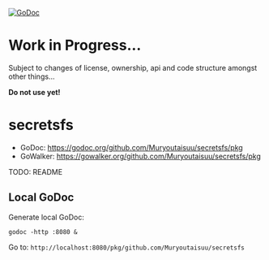 [![GoDoc](https://godoc.org/github.com/Muryoutaisuu/secretsfs?status.svg)](https://godoc.org/github.com/Muryoutaisuu/secretsfs/pkg)

# Work in Progress...

Subject to changes of license, ownership, api and code structure amongst other things...

**Do not use yet!**

# secretsfs

* GoDoc: https://godoc.org/github.com/Muryoutaisuu/secretsfs/pkg
* GoWalker: https://gowalker.org/github.com/Muryoutaisuu/secretsfs/pkg

TODO: README

## Local GoDoc

Generate local GoDoc:

```
godoc -http :8080 &
```

Go to: `http://localhost:8080/pkg/github.com/Muryoutaisuu/secretsfs`
